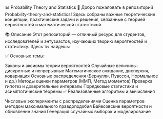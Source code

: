📊 Probability Theory and Statistics
🔢 Добро пожаловать в репозиторий Probability-theory-and-statistics! Здесь собраны важные теоретические концепции, практические задачи и решения, связанные с теорией вероятностей и математической статистикой.

📚 Описание
Этот репозиторий — отличный ресурс для студентов, исследователей и энтузиастов, изучающих теорию вероятностей и статистику. Здесь ты найдешь:

✅ Основные темы:

Законы и аксиомы теории вероятностей
Случайные величины: дискретные и непрерывные
Математическое ожидание, дисперсия, ковариация
Основные распределения (Бернулли, Пуассон, Нормальное и др.)
Методы оценки параметров (ММП, Метод моментов)
Проверка гипотез и доверительные интервалы
Порядковые статистики и асимптотические теоремы
✅ Реализованные алгоритмы и вычисления

Числовые эксперименты с распределениями
Оценка параметров методом максимального правдоподобия
Байесовские вероятности и обновление знаний
Генерация случайных выборок и моделирование
